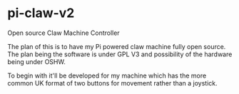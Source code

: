 # pi-claw-v2
Open source Claw Machine Controller

The plan of this is to have my Pi powered claw machine fully open source. The plan being the software is under GPL V3 and possibility of the hardware being under OSHW.

To begin with it'll be developed for my machine which has the more common UK format of two buttons for movement rather than a joystick.
